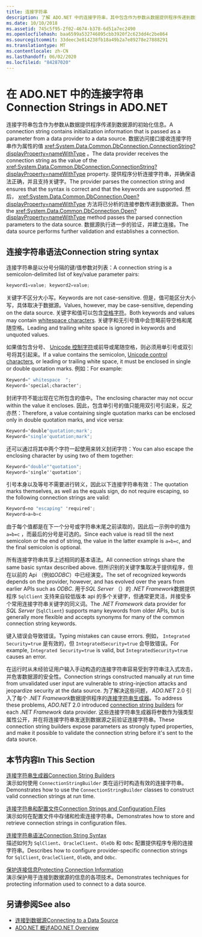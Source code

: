 ```yaml
---
title: 连接字符串
description: 了解 ADO.NET 中的连接字符串，其中包含作为参数从数据提供程序传递到数据源的初始化信息。
ms.date: 10/10/2018
ms.assetid: 745c5f95-2f02-4674-b378-6d51a7ec2490
ms.openlocfilehash: baa6599a532746895cbb3920f2c623dd4c2be864
ms.sourcegitcommit: 33deec3e814238fb18a49b2a7e89278e27888291
ms.translationtype: MT
ms.contentlocale: zh-CN
ms.lasthandoff: 06/02/2020
ms.locfileid: "84287020"
---
```

# <a name="connection-strings-in-adonet"></a><span data-ttu-id="84e19-103">在 ADO.NET 中的连接字符串</span><span class="sxs-lookup"><span data-stu-id="84e19-103">Connection Strings in ADO.NET</span></span>

<span data-ttu-id="84e19-104">连接字符串包含作为参数从数据提供程序传递到数据源的初始化信息。</span><span class="sxs-lookup"><span data-stu-id="84e19-104">A connection string contains initialization information that is passed as a parameter from a data provider to a data source.</span></span> <span data-ttu-id="84e19-105">数据访问接口接收连接字符串作为属性的值 <xref:System.Data.Common.DbConnection.ConnectionString?displayProperty=nameWithType> 。</span><span class="sxs-lookup"><span data-stu-id="84e19-105">The data provider receives the connection string as the value of the <xref:System.Data.Common.DbConnection.ConnectionString?displayProperty=nameWithType> property.</span></span> <span data-ttu-id="84e19-106">提供程序分析连接字符串，并确保语法正确，并且支持关键字。</span><span class="sxs-lookup"><span data-stu-id="84e19-106">The provider parses the connection string and ensures that the syntax is correct and that the keywords are supported.</span></span> <span data-ttu-id="84e19-107">然后， <xref:System.Data.Common.DbConnection.Open?displayProperty=nameWithType> 方法将已分析的连接参数传递到数据源。</span><span class="sxs-lookup"><span data-stu-id="84e19-107">Then the <xref:System.Data.Common.DbConnection.Open?displayProperty=nameWithType> method passes the parsed connection parameters to the data source.</span></span> <span data-ttu-id="84e19-108">数据源执行进一步的验证，并建立连接。</span><span class="sxs-lookup"><span data-stu-id="84e19-108">The data source performs further validation and establishes a connection.</span></span>

## <a name="connection-string-syntax"></a><span data-ttu-id="84e19-109">连接字符串语法</span><span class="sxs-lookup"><span data-stu-id="84e19-109">Connection string syntax</span></span>

<span data-ttu-id="84e19-110">连接字符串是以分号分隔的键/值参数对列表：</span><span class="sxs-lookup"><span data-stu-id="84e19-110">A connection string is a semicolon-delimited list of key/value parameter pairs:</span></span>

```csharp
keyword1=value; keyword2=value;
```

<span data-ttu-id="84e19-111">关键字不区分大小写。</span><span class="sxs-lookup"><span data-stu-id="84e19-111">Keywords are not case-sensitive.</span></span> <span data-ttu-id="84e19-112">但是，值可能区分大小写，具体取决于数据源。</span><span class="sxs-lookup"><span data-stu-id="84e19-112">Values, however, may be case-sensitive, depending on the data source.</span></span> <span data-ttu-id="84e19-113">关键字和值可以包含[空格字符](https://en.wikipedia.org/wiki/Whitespace_character#Unicode)。</span><span class="sxs-lookup"><span data-stu-id="84e19-113">Both keywords and values may contain [whitespace characters](https://en.wikipedia.org/wiki/Whitespace_character#Unicode).</span></span> <span data-ttu-id="84e19-114">关键字和无引号值中会忽略前导空格和尾随空格。</span><span class="sxs-lookup"><span data-stu-id="84e19-114">Leading and trailing white space is ignored in keywords and unquoted values.</span></span>

<span data-ttu-id="84e19-115">如果值包含分号、 [Unicode 控制字符](https://en.wikipedia.org/wiki/Unicode_control_characters)或前导或尾随空格，则必须用单引号或双引号将其引起来。</span><span class="sxs-lookup"><span data-stu-id="84e19-115">If a value contains the semicolon, [Unicode control characters](https://en.wikipedia.org/wiki/Unicode_control_characters), or leading or trailing white space, it must be enclosed in single or double quotation marks.</span></span> <span data-ttu-id="84e19-116">例如：</span><span class="sxs-lookup"><span data-stu-id="84e19-116">For example:</span></span>

```csharp
Keyword=" whitespace  ";
Keyword='special;character';
```

<span data-ttu-id="84e19-117">封闭字符不能出现在它所包含的值中。</span><span class="sxs-lookup"><span data-stu-id="84e19-117">The enclosing character may not occur within the value it encloses.</span></span> <span data-ttu-id="84e19-118">因此，包含单引号的值只能用双引号引起来，反之亦然：</span><span class="sxs-lookup"><span data-stu-id="84e19-118">Therefore, a value containing single quotation marks can be enclosed only in double quotation marks, and vice versa:</span></span>

```csharp
Keyword='double"quotation;mark';
Keyword="single'quotation;mark";
```

<span data-ttu-id="84e19-119">还可以通过将其中两个字符一起使用来转义封闭字符：</span><span class="sxs-lookup"><span data-stu-id="84e19-119">You can also escape the enclosing character by using two of them together:</span></span>

```csharp
Keyword="double""quotation";
Keyword='single''quotation';
```

<span data-ttu-id="84e19-120">引号本身以及等号不需要进行转义，因此以下连接字符串有效：</span><span class="sxs-lookup"><span data-stu-id="84e19-120">The quotation marks themselves, as well as the equals sign, do not require escaping, so the following connection strings are valid:</span></span>

```csharp
Keyword=no "escaping" 'required';
Keyword=a=b=c
```

<span data-ttu-id="84e19-121">由于每个值都是在下一个分号或字符串末尾之前读取的，因此后一示例中的值为 `a=b=c` ，而最后的分号是可选的。</span><span class="sxs-lookup"><span data-stu-id="84e19-121">Since each value is read till the next semicolon or the end of string, the value in the latter example is `a=b=c`, and the final semicolon is optional.</span></span>

<span data-ttu-id="84e19-122">所有连接字符串共享上述相同的基本语法。</span><span class="sxs-lookup"><span data-stu-id="84e19-122">All connection strings share the same basic syntax described above.</span></span> <span data-ttu-id="84e19-123">但所识别的关键字集取决于提供程序，但在以前的 Api （例如*ODBC*）中已经演变。</span><span class="sxs-lookup"><span data-stu-id="84e19-123">The set of recognized keywords depends on the provider, however, and has evolved over the years from earlier APIs such as *ODBC*.</span></span> <span data-ttu-id="84e19-124">用于*SQL Server* （）的 *.NET Framework*数据提供程序 `SqlClient` 支持来自较低版本 api 的多个关键字，但通常更灵活，并接受多个常用连接字符串关键字的同义词。</span><span class="sxs-lookup"><span data-stu-id="84e19-124">The *.NET Framework* data provider for *SQL Server* (`SqlClient`) supports many keywords from older APIs, but is generally more flexible and accepts synonyms for many of the common connection string keywords.</span></span>

<span data-ttu-id="84e19-125">键入错误会导致错误。</span><span class="sxs-lookup"><span data-stu-id="84e19-125">Typing mistakes can cause errors.</span></span> <span data-ttu-id="84e19-126">例如， `Integrated Security=true` 是有效的，但 `IntegratedSecurity=true` 会导致错误。</span><span class="sxs-lookup"><span data-stu-id="84e19-126">For example, `Integrated Security=true` is valid, but `IntegratedSecurity=true` causes an error.</span></span>

<span data-ttu-id="84e19-127">在运行时从未经验证用户输入手动构造的连接字符串容易受到字符串注入式攻击，并危害数据源的安全性。</span><span class="sxs-lookup"><span data-stu-id="84e19-127">Connection strings constructed manually at run time from unvalidated user input are vulnerable to string-injection attacks and jeopardize security at the data source.</span></span> <span data-ttu-id="84e19-128">为了解决这些问题， *ADO.NET* 2.0 引入了每个 *.NET Framework*数据提供程序的[连接字符串生成器](connection-string-builders.md)。</span><span class="sxs-lookup"><span data-stu-id="84e19-128">To address these problems, *ADO.NET* 2.0 introduced [connection string builders](connection-string-builders.md) for each *.NET Framework* data provider.</span></span> <span data-ttu-id="84e19-129">这些连接字符串生成器将参数作为强类型属性公开，并在将连接字符串发送到数据源之前验证连接字符串。</span><span class="sxs-lookup"><span data-stu-id="84e19-129">These connection string builders expose parameters as strongly typed properties, and make it possible to validate the connection string before it's sent to the data source.</span></span>

## <a name="in-this-section"></a><span data-ttu-id="84e19-130">本节内容</span><span class="sxs-lookup"><span data-stu-id="84e19-130">In This Section</span></span>

<span data-ttu-id="84e19-131">[连接字符串生成器](connection-string-builders.md)</span><span class="sxs-lookup"><span data-stu-id="84e19-131">[Connection String Builders](connection-string-builders.md)</span></span>\
<span data-ttu-id="84e19-132">演示如何使用 `ConnectionStringBuilder` 类在运行时构造有效的连接字符串。</span><span class="sxs-lookup"><span data-stu-id="84e19-132">Demonstrates how to use the `ConnectionStringBuilder` classes to construct valid connection strings at run time.</span></span>

<span data-ttu-id="84e19-133">[连接字符串和配置文件](connection-strings-and-configuration-files.md)</span><span class="sxs-lookup"><span data-stu-id="84e19-133">[Connection Strings and Configuration Files](connection-strings-and-configuration-files.md)</span></span>\
<span data-ttu-id="84e19-134">演示如何在配置文件中存储和检索连接字符串。</span><span class="sxs-lookup"><span data-stu-id="84e19-134">Demonstrates how to store and retrieve connection strings in configuration files.</span></span>

<span data-ttu-id="84e19-135">[连接字符串语法](connection-string-syntax.md)</span><span class="sxs-lookup"><span data-stu-id="84e19-135">[Connection String Syntax](connection-string-syntax.md)</span></span>\
<span data-ttu-id="84e19-136">描述如何为 `SqlClient`、`OracleClient`、`OleDb` 和 `Odbc` 配置提供程序专用的连接字符串。</span><span class="sxs-lookup"><span data-stu-id="84e19-136">Describes how to configure provider-specific connection strings for `SqlClient`, `OracleClient`, `OleDb`, and `Odbc`.</span></span>

<span data-ttu-id="84e19-137">[保护连接信息](protecting-connection-information.md)</span><span class="sxs-lookup"><span data-stu-id="84e19-137">[Protecting Connection Information](protecting-connection-information.md)</span></span>\
<span data-ttu-id="84e19-138">演示保护用于连接到数据源的信息的各项技术。</span><span class="sxs-lookup"><span data-stu-id="84e19-138">Demonstrates techniques for protecting information used to connect to a data source.</span></span>

## <a name="see-also"></a><span data-ttu-id="84e19-139">另请参阅</span><span class="sxs-lookup"><span data-stu-id="84e19-139">See also</span></span>

- [<span data-ttu-id="84e19-140">连接到数据源</span><span class="sxs-lookup"><span data-stu-id="84e19-140">Connecting to a Data Source</span></span>](/cpp/data/odbc/connecting-to-a-data-source)
- [<span data-ttu-id="84e19-141">ADO.NET 概述</span><span class="sxs-lookup"><span data-stu-id="84e19-141">ADO.NET Overview</span></span>](ado-net-overview.md)
